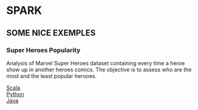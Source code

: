 # SPARK

## SOME NICE EXEMPLES

### Super Heroes Popularity
Analysis of Marvel Super Heroes dataset containing every time a heroe show up in another heroes comics.
The objective is to assess who are the most and the least popular herooes.

[Scala](/scala/src/main/scala/br/com/juliocnsouza/dataset/SuperHeroPopularity.scala)<br>
[Python](/scala/src/main/scala/br/com/juliocnsouza/dataset/SuperHeroPopularity.scala)<br>
[Java](/scala/src/main/scala/br/com/juliocnsouza/dataset/SuperHeroPopularity.scala)<br>


